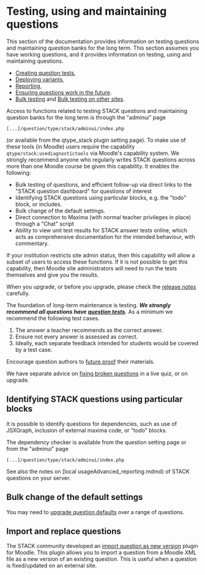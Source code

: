 # Testing, using and maintaining questions

This section of the documentation provides information on testing questions and maintaining question banks for the long term.  This section assumes you have working questions, and it provides information on testing, using and maintaining questions.

* [Creating question tests](Testing.md),
* [Deploying variants](Deploying.md),
* [Reporting](Reporting.md),
* [Ensuring questions work in the future](Future_proof.md).
* [Bulk testing](Bulk_testing.md) and [Bulk testing on other sites](Testing_questions_on_other_sites.md).

Access to functions related to testing STACK questions and maintaining question banks for the long term is through the "adminui" page

    [...]/question/type/stack/adminui/index.php

(or available from the qtype_stack plugin setting page).  To make use of these tools (in Moodle) users require the capability `qtype/stack:usediagnostictools` via Moodle's capability system.  We strongly recommend anyone who regularly writes STACK questions across more than one Moodle course be given this capability.  It enables the following:

* Bulk testing of questions, and efficient follow-up via direct links to the "STACK question dashboard" for questions of interest
* Identifying STACK questions using particular blocks, e.g. the "todo" block, or includes.
* Bulk change of the default settings.
* Direct connection to Maxima (with normal teacher privileges in place) through a "Chat" script
* Ability to view unit test results for STACK answer tests online, which acts as comprehensive documentation for the intended behaviour, with commentary.

If your institution restricts site admin status, then this capability will allow a subset of users to access these functions. If it is not possible to get this capability, then Moodle site administrators will need to run the tests themselves and give you the results.

When you upgrade, or before you upgrade, please check the [release notes](../Developer/Development_history.md) carefully.

The foundation of long-term maintenance is testing.  ___We strongly recommend all questions have [question tests](../STACK_question_admin/Testing.md).___  As a minimum we recommend the following test cases.

1. The answer a teacher recommends as the correct answer.
2. Ensure not every answer is assessed as correct.
3. Ideally, each separate feedback intended for students would be covered by a test case.

Encourage question authors to [future proof](../STACK_question_admin/Future_proof.md) their materials.

We have separate advice on [fixing broken questions](Fixing_broken_questions.md) in a live quiz, or on upgrade.

## Identifying STACK questions using particular blocks

It is possible to identify questions for dependencies, such as use of JSXGraph, inclusion of external maxima code, or "todo" blocks.

The dependency checker is available from the question setting page or from the "adminui" page

    [...]/question/type/stack/adminui/index.php

See also the notes on [local usageAdvanced_reporting.mdmd) of STACK questions on your server.

## Bulk change of the default settings

You may need to [upgrade question defaults](UpgradeDefaults.md) over a range of questions.

## Import and replace questions

The STACK community developed an [import question as new version](https://github.com/maths/moodle-qbank_importasversion) plugin for Moodle.  This plugin allows you to import a question from a Moodle XML file as a new version of an existing question.  This is useful when a question is fixed/updated on an external site.
